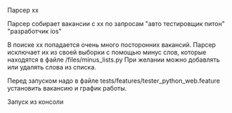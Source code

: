 Парсер хх

Парсер собирает вакансии с хх по запросам 
"авто тестировщик питон" 
"разработчик ios"

В поиске хх попадается очень много посторонних вакансий. Парсер исключает их из своей выборки с помощью минус слов, 
которые находятся в файле /files/minus_lists.py При желании можно добавлять или удалять слова из списка.

Перед запуском надо в файле tests/features/tester_python_web.feature установить вакансию и график работы.

Запуск из консоли